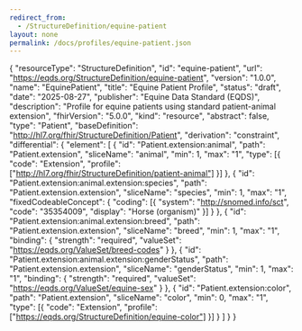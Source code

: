 ```yaml
---
redirect_from:
  - /StructureDefinition/equine-patient
layout: none
permalink: /docs/profiles/equine-patient.json
---
```


{
  "resourceType": "StructureDefinition",
  "id": "equine-patient",
  "url": "https://eqds.org/StructureDefinition/equine-patient",
  "version": "1.0.0",
  "name": "EquinePatient",
  "title": "Equine Patient Profile",
  "status": "draft",
  "date": "2025-08-27",
  "publisher": "Equine Data Standard (EQDS)",
  "description": "Profile for equine patients using standard patient-animal extension",
  "fhirVersion": "5.0.0",
  "kind": "resource",
  "abstract": false,
  "type": "Patient",
  "baseDefinition": "http://hl7.org/fhir/StructureDefinition/Patient",
  "derivation": "constraint",
  "differential": {
    "element": [
      {
        "id": "Patient.extension:animal",
        "path": "Patient.extension",
        "sliceName": "animal",
        "min": 1,
        "max": "1",
        "type": [{
          "code": "Extension",
          "profile": ["http://hl7.org/fhir/StructureDefinition/patient-animal"]
        }]
      },
      {
        "id": "Patient.extension:animal.extension:species",
        "path": "Patient.extension.extension",
        "sliceName": "species",
        "min": 1,
        "max": "1",
        "fixedCodeableConcept": {
          "coding": [{
            "system": "http://snomed.info/sct",
            "code": "35354009",
            "display": "Horse (organism)"
          }]
        }
      },
      {
        "id": "Patient.extension:animal.extension:breed",
        "path": "Patient.extension.extension",
        "sliceName": "breed",
        "min": 1,
        "max": "1",
        "binding": {
          "strength": "required",
          "valueSet": "https://eqds.org/ValueSet/breed-codes"
        }
      },
      {
        "id": "Patient.extension:animal.extension:genderStatus",
        "path": "Patient.extension.extension",
        "sliceName": "genderStatus",
        "min": 1,
        "max": "1",
        "binding": {
          "strength": "required",
          "valueSet": "https://eqds.org/ValueSet/equine-sex"
        }
      },
      {
        "id": "Patient.extension:color",
        "path": "Patient.extension",
        "sliceName": "color",
        "min": 0,
        "max": "1",
        "type": [{
          "code": "Extension",
          "profile": ["https://eqds.org/StructureDefinition/equine-color"]
        }]
      }
    ]
  }
}
